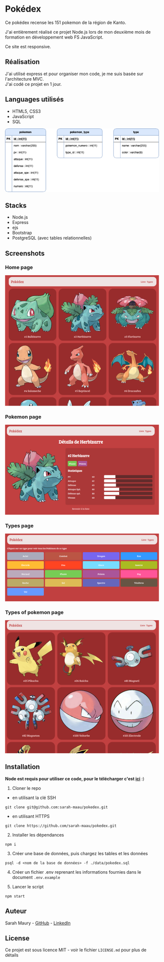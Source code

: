 # Pokédex

Ce pokédex recense les 151 pokemon de la région de Kanto.  

J'ai entièrement réalisé ce projet Node.js lors de mon deuxième mois de formation en développement web FS JavaScript.

Ce site est responsive.

## Réalisation

J'ai utilisé express et pour organiser mon code, je me suis basée sur l'architecture MVC.  
J'ai codé ce projet en 1 jour.

## Languages utilisés 

- HTML5, CSS3
- JavaScript 
- SQL 
  
 ![pokemon_db](docs/database_design.png)

 ## Stacks
 - Node.js
 - Express
 - ejs
 - Bootstrap
 - PostgreSQL (avec tables relationnelles)


## Screenshots

### Home page
![pokemon_homepage](docs/result/home.png)

### Pokemon page
![pokemon_page](docs/result/detail.png)

### Types page
![pokemon_types](docs/result/types.png)

### Types of pokemon page
![pokemon_type](docs/result/electrik.png)

## Installation 

**Node est requis pour utiliser ce code, pour le télécharger c'est [ici](https://nodejs.org/en/download/)** :) 

1. Cloner le repo 
- en utilisant la clé SSH
```
git clone git@github.com:sarah-maau/pokedex.git
```
- en utilisant HTTPS
```
git clone https://github.com/sarah-maau/pokedex.git
```

2. Installer les dépendances 

```
npm i
```
 
3. Créer une base de données, puis chargez les tables et les données 
   
```
psql -d <nom de la base de données> -f ./data/pokedex.sql
```

4. Créer un fichier .env reprenant les informations fournies dans le document `.env.example`

5. Lancer le script

```
npm start
```

## Auteur
Sarah Maury - [GitHub](https://github.com/sarah-maau) - [LinkedIn](https://www.linkedin.com/in/sarahmaurydev/)

## License
Ce projet est sous licence MIT - voir le fichier `LICENSE.md` pour plus de détails

